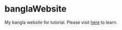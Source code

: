 # banglaWebsite
My bangla website for tutorial.
Please visit [here](https://www.agrodut.ml) to learn.
